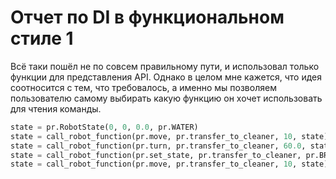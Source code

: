 # Отчет по DI в функциональном стиле 1

Всё таки пошёл не по совсем правильному пути, и использовал
только функции для представления API. Однако в целом мне кажется,
что идея соотносится с тем, что требовалось, а именно
мы позволяем пользователю самому выбирать какую функцию
он хочет использовать для чтения команды.

```python
state = pr.RobotState(0, 0, 0.0, pr.WATER)
state = call_robot_function(pr.move, pr.transfer_to_cleaner, 10, state)
state = call_robot_function(pr.turn, pr.transfer_to_cleaner, 60.0, state)
state = call_robot_function(pr.set_state, pr.transfer_to_cleaner, pr.BRUSH, state)
state = call_robot_function(pr.move, pr.transfer_to_cleaner, 10, state)
```
